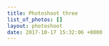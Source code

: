 ```yaml
---
title: Photoshoot three
list_of_photos: []
layout: photoshoot
date: 2017-10-17 15:32:06 +0000
---
```


